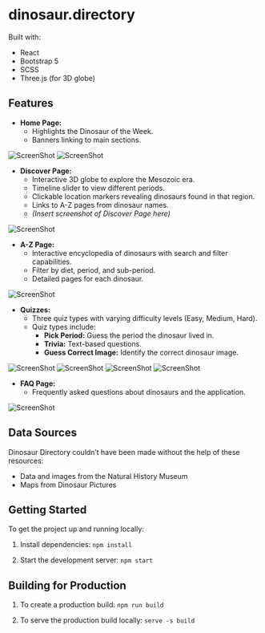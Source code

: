 # dinosaur.directory

Built with:

- React
- Bootstrap 5
- SCSS
- Three.js (for 3D globe)

## Features

- **Home Page:**
  - Highlights the Dinosaur of the Week.
  - Banners linking to main sections.

![ScreenShot](/showcase/home.png)
![ScreenShot](/showcase/home-mobile.png)

- **Discover Page:**
  - Interactive 3D globe to explore the Mesozoic era.
  - Timeline slider to view different periods.
  - Clickable location markers revealing dinosaurs found in that region.
  - Links to A-Z pages from dinosaur names.
  - _(Insert screenshot of Discover Page here)_

![ScreenShot](/showcase/discover.gif)

- **A-Z Page:**
  - Interactive encyclopedia of dinosaurs with search and filter capabilities.
  - Filter by diet, period, and sub-period.
  - Detailed pages for each dinosaur.

![ScreenShot](/showcase/atoz.png)

- **Quizzes:**
  - Three quiz types with varying difficulty levels (Easy, Medium, Hard).
  - Quiz types include:
    - **Pick Period:** Guess the period the dinosaur lived in.
    - **Trivia:** Text-based questions.
    - **Guess Correct Image:** Identify the correct dinosaur image.

![ScreenShot](/showcase/quizzes1.png)
![ScreenShot](/showcase/quizzes2.png)
![ScreenShot](/showcase/quizzes3.png)
![ScreenShot](/showcase/quizzes4.png)

- **FAQ Page:**
  - Frequently asked questions about dinosaurs and the application.

![ScreenShot](/showcase/faq.png)

## Data Sources

Dinosaur Directory couldn’t have been made without the help of these resources:

- Data and images from the Natural History Museum
- Maps from Dinosaur Pictures

## Getting Started

To get the project up and running locally:

1. Install dependencies:
   `npm install`

2. Start the development server:
   `npm start`

## Building for Production

1. To create a production build:
   `npm run build`

2. To serve the production build locally:
   `serve -s build`
